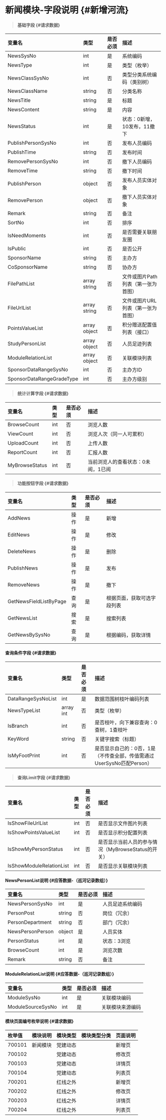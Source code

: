 # 新闻模块-字段说明 {#新增河流}

> #### 基础字段 {#请求数据}

| 变量名 | 类型 | 是否必须 | 描述 |
| :--- | :--- | :--- | :--- |
| NewsSysNo | int | 是 | 系统编码 |
| NewsType | int | 是 | 类型（枚举） |
| NewsClassSysNo | int | 否 | 类型分类系统编码（类别树） |
| NewsClassName | string | 否 | 分类名称 |
| NewsTitle | string | 是 | 标题 |
| NewsContent | string | 是 | 内容 |
| NewsStatus | int | 是 | 状态：0新增，10发布，11撤下 |
| PublishPersonSysNo | int | 否 | 发布人员编码 |
| PublishTime | string | 否 | 发布时间 |
| RemovePersonSysNo | int | 否 | 撤下人员编码 |
| RemoveTime | string | 否 | 撤下时间 |
| PublishPerson | object | 否 | 发布人员实体对象 |
| RemovePerson | object | 否 | 撤下人员实体对象 |
| Remark | string | 否 | 备注 |
| SortNo | int | 否 | 排序 |
| IsNeedMoments | int | 否 | 是否需要关联朋友圈 |
| IsPublic | int | 否 | 是否公开 |
| SponsorName | string | 否 | 主办方 |
| CoSponsorName | string | 否 | 协办方 |
| FilePathList | array string | 否 | 文件或图片Path列表（第一张为首图） |
| FileUrlList | array string | 否 | 文件或图片URL列表（第一张为首图） |
| PointsValueList | array object | 否 | 积分赠送配置值列表（接口） |
| StudyPersonList | array object | 否 | 人员足迹列表 |
| ModuleRelationList | array object | 否 | 关联模块列表 |
| SponsorDataRangeSysNo| int| 否 | 主办方ID |
| SponsorDataRangeGradeType| int| 否 | 主办方级别 |





> #### 统计计算字段 {#请求数据}

| 变量名 | 类型 | 是否必须 | 描述 |
| :--- | :--- | :--- | :--- |
| BrowseCount | int | 否 | 浏览人数 |
| ViewCount | int | 否 | 浏览人次（同一人可累积） |
| UploadCount | int | 否 | 上传人数 |
| ReportCount | int | 否 | 汇报人数 |
| MyBrowseStatus | int | 否 | 当前浏览人的查看状态：0未阅，1已阅 |

> #### 功能按钮字段 {#请求数据}

| 变量名 | 类型 | 是否必须 | 描述 |
| :--- | :--- | :--- | :--- |
| AddNews | 操作 | 是 | 新增 |
| EditNews | 操作 | 是 | 修改 |
| DeleteNews | 操作 | 是 | 删除 |
| PublishNews | 操作 | 是 | 发布 |
| RemoveNews | 操作 | 是 | 撤下 |
| GetNewsFieldListByPage | 查询 | 是 | 根据页面，获取可选字段列表 |
| GetNewsList | 搜索 | 是 | 搜索列表 |
| GetNewsBySysNo | 查询 | 是 | 根据编码，获取详情 |

#### 查询条件字段 {#请求数据}

| 变量名 | 类型 | 是否必须 | 描述 |
| :--- | :--- | :--- | :--- |
| DataRangeSysNoList | int | 是 | 数据范围树枝叶编码列表 |
| NewsTypeList | array int | 否 | 类型（枚举） |
| IsBranch | int | 否 | 是否枝叶，向下兼容查询：0查树，1查枝叶 |
| KeyWord | string | 否 | 关键字搜索（标题） |
| IsMyFootPrint | int | 否 | 是否显示自己的：0否，1是（不传查全部，传值需通过UserSysNo匹配Person） |

> #### 查询Limit字段 {#请求数据}

| 变量名 | 类型 | 是否必须 | 描述 |
| :--- | :--- | :--- | :--- |
| IsShowFileUrlList | int | 否 | 是否显示文件图片列表 |
| IsShowPointsValueList | int | 否 | 是否显示积分配置列表 |
| IsShowMyPersonStatus | int | 否 | 是否显示当前人员的参与情况（MyBrowseStatus的开关） |
| IsShowModuleRelationList | int | 否 | 是否显示关联模块列表 |

#### NewsPersonList说明 {#应答数据-（巡河记录数组）}

| 变量名 | 类型 | 是否必须 | 描述 |
| :--- | :--- | :--- | :--- |
| NewsPersonSysNo | int | 是 | 人员足迹系统编码 |
| PersonPost | string | 否 | 岗位（冗余） |
| PersonDepartment | string | 否 | 部门（冗余） |
| NewsPersonPerson | object | 是 | 人员实体 |
| PersonStatus | int | 是 | 状态：3浏览 |
| BrowseCount | int | 是 | 浏览次数 |
| Remark | string | 否 | 备注 |

#### ModuleRelationList说明 {#应答数据-（巡河记录数组）}

| 变量名 | 类型 | 是否必须 | 描述 |
| :--- | :--- | :--- | :--- |
| ModuleSysNo | int | 是 | 关联模块编码 |
| ModuleSourceSysNo | int | 是 | 关联模块来源编码 |

#### 模块页面编号枚举说明 {#请求数据}

| 枚举值 | 模块说明 | 模块类型 | 模块类型分类 | 页面说明 |
| :--- | :--- | :--- | :--- | :--- |
| 700101 | 新闻模块 | 党建动态 |  | 新增页 |
| 700102 |  | 党建动态 |  | 修改页 |
| 700103 |  | 党建动态 |  | 详情页 |
| 700104 |  | 党建动态 |  | 列表页 |
| 700201 |  | 红线之外 |  | 新增页 |
| 700202 |  | 红线之外 |  | 修改页 |
| 700203 |  | 红线之外 |  | 详情页 |
| 700204 |  | 红线之外 |  | 列表页 |




